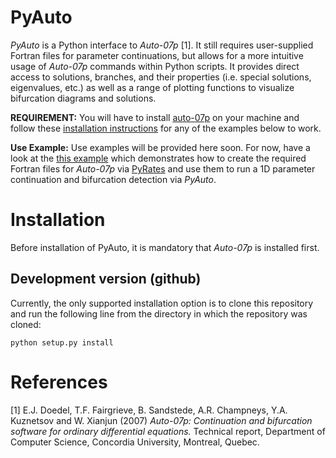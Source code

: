 PyAuto
======

*PyAuto* is a Python interface to *Auto-07p* [1]. It still requires user-supplied Fortran files for parameter continuations,
but allows for a more intuitive usage of *Auto-07p* commands within Python scripts. It provides direct access to 
solutions, branches, and their properties (i.e. special solutions, eigenvalues, etc.) as well as a range of plotting 
functions to visualize bifurcation diagrams and solutions.

**REQUIREMENT:** You will have to install [auto-07p](https://github.com/auto-07p/auto-07p) on your machine and follow
these [installation instructions](https://github.com/auto-07p/auto-07p/tree/master/doc) for any of the examples below
to work.

**Use Example:** Use examples will be provided here soon. For now, have a look at the [this example](https://pyrates.readthedocs.io/en/latest/auto_analysis/continuation.html#sphx-glr-auto-analysis-continuation-py)
which demonstrates how to create the required Fortran files for *Auto-07p* via [PyRates](https://github.com/pyrates-neuroscience/PyRates)
and use them to run a 1D parameter continuation and bifurcation detection via *PyAuto*.

Installation
============

Before installation of PyAuto, it is mandatory that *Auto-07p* is installed first.

Development version (github)
----------------------------

Currently, the only supported installation option is to clone this repository and run the following line
from the directory in which the repository was cloned:
```
python setup.py install
```

References
==========
 
[1] E.J. Doedel, T.F. Fairgrieve, B. Sandstede, A.R. Champneys, Y.A. Kuznetsov and W. Xianjun (2007) *Auto-07p:
       Continuation and bifurcation software for ordinary differential equations.* Technical report,
       Department of Computer Science, Concordia University, Montreal, Quebec.
